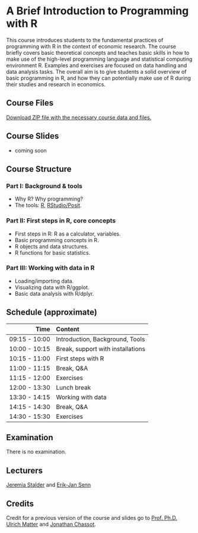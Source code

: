 # A Brief Introduction to Programming with R

This course introduces students to the fundamental practices of programming with R in the context of economic research. The course briefly covers basic theoretical concepts and teaches basic skills in how to make use of the high-level programming language and statistical computing environment R. Examples and exercises are focused on data handling and data analysis tasks. The overall aim is to give students a solid overview of basic programming in R, and how they can potentially make use of R during their studies and research in economics.

## Course Files

[Download ZIP file with the necessary course data and files.](https://github.com/ErikSenn/intro_to_r_2025/archive/refs/heads/main.zip)


## Course Slides
- coming soon

## Course Structure

### Part I: Background & tools
- Why R? Why programming?
- The tools: [R](https://www.r-project.org/), [RStudio/Posit](https://posit.co/).

### Part II: First steps in R, core concepts
- First steps in R: R as a calculator, variables.
- Basic programming concepts in R.
- R objects and data structures.
- R functions for basic statistics.

### Part III: Working with data in R
- Loading/importing data.
- Visualizing data with R/ggplot.
- Basic data analysis with R/dplyr.

## Schedule (approximate)

|Time|Content|
|--:|:--|
|09:15 - 10:00|Introduction, Background, Tools|
|10:00 - 10:15|Break, support with installations|
|10:15 - 11:00|First steps with R|
|11:00 - 11:15|Break, Q&A|
|11:15 - 12:00|Exercises|
|12:00 - 13:30|Lunch break|
|13:30 - 14:15|Working with data|
|14:15 - 14:30|Break, Q&A|
|14:30 - 15:30|Exercises|

## Examination
There is no examination.

## Lecturers
[Jeremia Stalder](https://jeremiastalder.com) and [Erik-Jan Senn](https://eriksenn.github.io/)

## Credits
Credit for a previous version of the course and slides go to [Prof. Ph.D. Ulrich Matter](https://umatter.github.io/) and [Jonathan Chassot](https://github.com/jldc).


